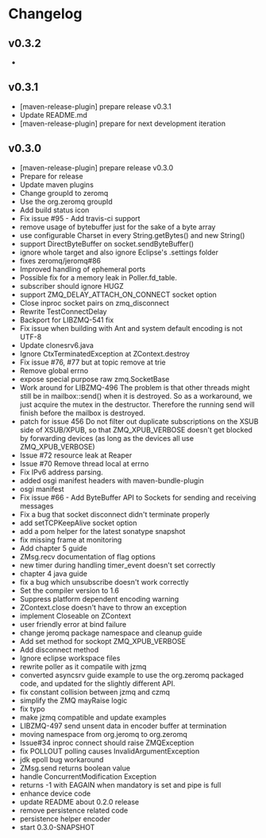 # Changelog

## v0.3.2

*

## v0.3.1

* [maven-release-plugin] prepare release v0.3.1
* Update README.md
* [maven-release-plugin] prepare for next development iteration

## v0.3.0

* [maven-release-plugin] prepare release v0.3.0
* Prepare for release
* Update maven plugins
* Change groupId to zeromq
* Use the org.zeromq groupId
* Add build status icon
* Fix issue #95 - Add travis-ci support
* remove usage of bytebuffer just for the sake of a byte array
* use configurable Charset in every String.getBytes() and new String()
* support DirectByteBuffer on socket.sendByteBuffer()
* ignore whole target and also ignore Eclipse's .settings folder
* fixes zeromq/jeromq#86
* Improved handling of ephemeral ports
* Possible fix for a memory leak in Poller.fd_table.
* subscriber should ignore HUGZ
* support ZMQ_DELAY_ATTACH_ON_CONNECT socket option
* Close inproc socket pairs on zmq_disconnect
* Rewrite TestConnectDelay
* Backport for LIBZMQ-541 fix
* Fix issue when building with Ant and system default encoding is not UTF-8
* Update clonesrv6.java
* Ignore CtxTerminatedException at ZContext.destroy
* Fix issue #76, #77 but at topic remove at trie
* Remove global errno
* expose special purpose raw zmq.SocketBase
* Work around for LIBZMQ-496 The problem is that other threads might still be in mailbox::send() when it is destroyed. So as a workaround, we just acquire the mutex in the destructor. Therefore the running send will finish before the mailbox is destroyed.
* patch for issue 456 Do not filter out duplicate subscriptions on the XSUB side of XSUB/XPUB, so that ZMQ_XPUB_VERBOSE doesn't get blocked by forwarding devices (as long as the devices all use ZMQ_XPUB_VERBOSE)
* Issue #72 resource leak at Reaper
* Issue #70 Remove thread local at errno
* Fix IPv6 address parsing.
* added osgi manifest headers with maven-bundle-plugin
* osgi manifest
* Fix issue #66 - Add ByteBuffer API to Sockets for sending and receiving messages
* Fix a bug that socket disconnect didn't terminate properly
* add setTCPKeepAlive socket option
* add a pom helper for the latest sonatype snapshot
* fix missing frame at monitoring
* Add chapter 5 guide
* ZMsg.recv documentation of flag options
* new timer during handling timer_event doesn't set correctly
* chapter 4 java guide
* fix a bug which unsubscribe doesn't work correctly
* Set the compiler version to 1.6
* Suppress platform dependent encoding warning
* ZContext.close doesn't have to throw an exception
* implement Closeable on ZContext
* user friendly error at bind failure
* change jeromq package namespace and cleanup guide
* Add set method for sockopt ZMQ_XPUB_VERBOSE
* Add disconnect method
* Ignore eclipse workspace files
* rewrite poller as it compatile with jzmq
* converted asyncsrv guide example to use the org.zeromq packaged code, and updated for the slightly different API.
* fix constant collision between jzmq and czmq
* simplify the ZMQ mayRaise logic
* fix typo
* make jzmq compatible and update examples
* LIBZMQ-497 send unsent data in encoder buffer at termination
* moving namespace from org.jeromq to org.zeromq
* Issue#34 inproc connect should raise ZMQException
* fix POLLOUT polling causes InvalidArgumentException
* jdk epoll bug workaround
* ZMsg.send returns boolean value
* handle ConcurrentModification Exception
* returns -1 with EAGAIN when mandatory is set and pipe is full
* enhance device code
* update README about 0.2.0 release
* remove persistence related code
* persistence helper encoder
* start 0.3.0-SNAPSHOT
